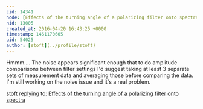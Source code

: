 ```yaml
---
cid: 14341
node: [Effects of the turning angle of a polarizing filter onto spectra](../notes/viechdokter/04-20-2016/effects-of-the-turning-angle-of-a-polarizing-filter-onto-spectra)
nid: 13005
created_at: 2016-04-20 16:43:25 +0000
timestamp: 1461170605
uid: 54025
author: [stoft](../profile/stoft)
---
```


Hmmm.... The noise appears significant enough that to do amplitude comparisons between filter settings I'd suggest taking at least 3 separate sets of measurement data and averaging those before comparing the data. I'm still working on the noise issue and it's a real problem.

[stoft](../profile/stoft) replying to: [Effects of the turning angle of a polarizing filter onto spectra](../notes/viechdokter/04-20-2016/effects-of-the-turning-angle-of-a-polarizing-filter-onto-spectra)

